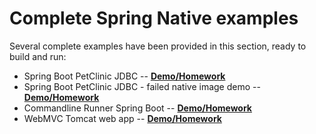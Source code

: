 # Complete Spring Native examples

Several complete examples have been provided in this section, ready to build and run:

* Spring Boot PetClinic JDBC -- **[Demo/Homework](petclinic-jdbc/README.md)**
* Spring Boot PetClinic JDBC - failed native image demo -- **[Demo/Homework](petclinic-jdbc-failed/README.md)**  
* Commandline Runner Spring Boot -- **[Demo/Homework](clr-native/README.md)**
* WebMVC Tomcat web app -- **[Demo/Homework](webmvc/README.md)**